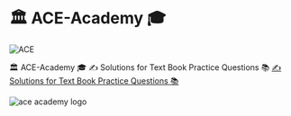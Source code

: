 # 🏛️ ACE-Academy 🎓

![ACE](https://github.com/user-attachments/assets/f48e4af4-5f62-4e9b-bcb1-a7ad9f4d65cd)

🏛️ ACE-Academy 🎓 ✍️ Solutions for Text Book Practice Questions 📚
<a href="https://www.aceenggacademy.com/solutions-for-textbook-practice-questions/">✍️ Solutions for Text Book Practice Questions 📚</a>

![ace academy logo](https://github.com/user-attachments/assets/423edb5e-ae0b-4c97-a331-2a708f5e65c8)
